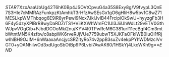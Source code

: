 $START$XzxAaaUbUg42T6hK0Bp4JSOVtCpvuG4a35S8Exy8g/V9fvypL3QnE7S3HIe7cMMRAzFunkpzKtAmhkT3rHfzAwSEsGx1gO6gHIiH8w5bv1C8wZ71MESLkpWMThbqog6E9iR8yrPewI9Ncx7JklJvIB44FrcipiOkSwU+hyyzgFb3H6F4y5dzyXPlBrR8wyDaRDZrTS1+ViiKXWhWmFC1UI3JiiUhWdLt29vETV0GthWJpvVOgCib+FJbdDCOoMki2nu/KYV4I0TPwRcM6G381urf11ecBgf4Cm3mtbWtntMN5K4zfbv/c8abpWK6rveRJjVUe7759ubwT5XJKFaOFklWB0IuOI1fRjwIhlBH9OJIM+6nWaaxaAncjycSRZItyRo74v2ppB3suZv4ekpPYhWDMzclVvGT0+yOANhilwOd3xdUgoSbOtBp9P6Lvbi7AwAK60/1HSkYj4LkoWKh9g==$END$